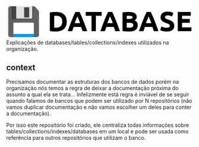 <div align="center">
  <picture>
    <source media="(prefers-color-scheme: dark)" srcset="https://github.com/la-catalog/database/raw/main/res/white.png">
    <img src="https://github.com/la-catalog/database/raw/main/res/black.png">
  </picture>
</div>
Explicações de databases/tables/collections/indexes utilizados na organização.  

## context
Precisamos documentar as estruturas dos bancos de dados porém na organização nós temos a regra de deixar a documentação próxima do assunto a qual ela se trata... Infelizmente está regra é inviável de se seguir quando falamos de bancos que podem ser utilizado por N repositórios (não vamos duplicar documentação e não vamos escolher um deles para conter a documentação).  

Por isso este repositório foi criado, ele centraliza todas informações sobre tables/collections/indexes/databases em um local e pode ser usada como referência para outros repositórios que utilizam o banco.  
